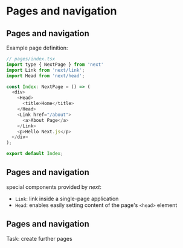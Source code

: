 # Pages and navigation

## Pages and navigation

Example page definition:

```js
// pages/index.tsx
import type { NextPage } from 'next'
import Link from 'next/link';
import Head from 'next/head';

const Index: NextPage = () => (
  <div>
    <Head>
      <title>Home</title>
    </Head>
    <Link href="/about">
      <a>About Page</a>
    </Link>
    <p>Hello Next.js</p>
  </div>
);

export default Index;
```

## Pages and navigation

special components provided by _next_:

- `Link`: link inside a single-page application
- `Head`: enables easily setting content of the page's `<head>` element

## Pages and navigation

Task: create further pages
